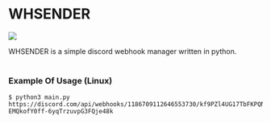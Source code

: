 # WHSENDER

![](https://i.imgur.com/chYxXq7.png)

WHSENDER is a simple discord webhook manager written in python.<br><br>

### Example Of Usage (Linux)

```
$ python3 main.py https://discord.com/api/webhooks/1186709112646553730/kf9PZl4UG17TbFKPQNIMhE0RxMPD9zacNyQhRi-EMQkofY0ff-6yqTrzuvpG3FQje48k
```
